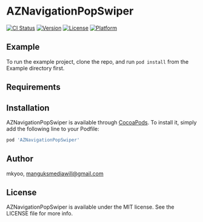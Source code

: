 # AZNavigationPopSwiper

[![CI Status](https://img.shields.io/travis/mkyoo/AZNavigationPopSwiper.svg?style=flat)](https://travis-ci.org/mkyoo/AZNavigationPopSwiper)
[![Version](https://img.shields.io/cocoapods/v/AZNavigationPopSwiper.svg?style=flat)](https://cocoapods.org/pods/AZNavigationPopSwiper)
[![License](https://img.shields.io/cocoapods/l/AZNavigationPopSwiper.svg?style=flat)](https://cocoapods.org/pods/AZNavigationPopSwiper)
[![Platform](https://img.shields.io/cocoapods/p/AZNavigationPopSwiper.svg?style=flat)](https://cocoapods.org/pods/AZNavigationPopSwiper)

## Example

To run the example project, clone the repo, and run `pod install` from the Example directory first.

## Requirements

## Installation

AZNavigationPopSwiper is available through [CocoaPods](https://cocoapods.org). To install
it, simply add the following line to your Podfile:

```ruby
pod 'AZNavigationPopSwiper'
```

## Author

mkyoo, manguksmediawill@gmail.com

## License

AZNavigationPopSwiper is available under the MIT license. See the LICENSE file for more info.
